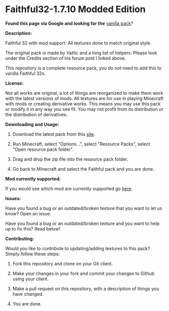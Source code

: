 Faithful32-1.7.10 Modded Edition
=================

**Found this page via Google and looking for the** [vanilla pack](http://www.minecraftforum.net/forums/mapping-and-modding/resource-packs/1223254)?

**Description:**

Faithful 32 with mod support: All textures done to match original style.

The original pack is made by Vattic and a long list of helpers. Please look under the Credits section of his forum post I linked above.

This repository is a complete resource pack, you do not need to add this to vanilla Faithful 32x.

**License:**

Not all works are original, a lot of things are reorganized to make them work with the latest versions of mods.
All textures are for use in playing Minecraft with mods or creating derivative works.
This means you may use this pack or modify it in any way you see fit. You may not profit from its distribution or the distribution of derivatives.

**Downloading and Usage:**

1) Download the latest pack from this [site](http://f32.me/).

2) Run Minecraft, select "Options...", select "Resource Packs", select "Open resource pack folder".

3) Drag and drop the zip file into the resource pack folder.

4) Go back to Minecraft and select the Faithful pack and you are done.

**Mod currently supported:**

If you would see which mod are currently supported go [here](https://github.com/F32Organization/Faithful32-1.7.10/tree/master/MODSUPPORTED.md).

**Issues:**

Have you found a bug or an outdated/broken texture that you want to let us know? Open an issue.

Have you found a bug or an outdated/broken texture and you want to help up to fix this? Read below!

**Contributing:**

Would you like to contribute to updating/adding textures to this pack? Simply follow these steps:

1) Fork this repository and clone on your Git client.

2) Make your changes in your fork and commit your changes to Github using your client.

3) Make a pull request on this repository, with a description of things you have changed.

4) You are done.
